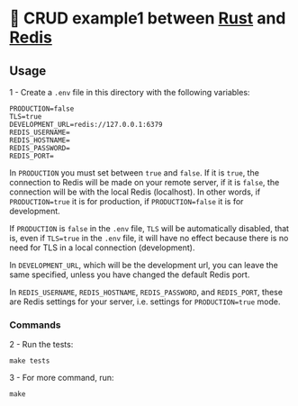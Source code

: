 
# :crab: CRUD example1 between [Rust](https://www.rust-lang.org/) and [Redis](https://redis.io)

## Usage

1 - Create a `.env` file in this directory with the following variables:

```
PRODUCTION=false
TLS=true
DEVELOPMENT_URL=redis://127.0.0.1:6379
REDIS_USERNAME=
REDIS_HOSTNAME=
REDIS_PASSWORD=
REDIS_PORT=
```

In `PRODUCTION` you must set between `true` and `false`. If it is `true`, the connection to Redis will be made on your remote server, if it is `false`, the connection will be with the local Redis (localhost). In other words, if `PRODUCTION=true` it is for production, if `PRODUCTION=false` it is for development.

If `PRODUCTION` is `false` in the `.env` file, `TLS` will be automatically disabled, that is, even if `TLS=true` in the `.env` file, it will have no effect because there is no need for TLS in a local connection (development).

In `DEVELOPMENT_URL`, which will be the development url, you can leave the same specified, unless you have changed the default Redis port.

In `REDIS_USERNAME`, `REDIS_HOSTNAME`, `REDIS_PASSWORD`, and `REDIS_PORT`, these are Redis settings for your server, i.e. settings for `PRODUCTION=true` mode.

### Commands

2 - Run the tests:

```
make tests
````

3 - For more command, run:

```
make
````


